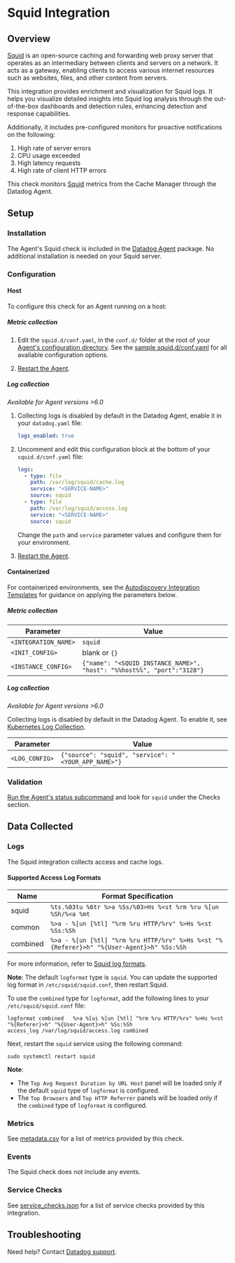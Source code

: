 # Squid Integration

## Overview
[Squid][1] is an open-source caching and forwarding web proxy server that operates as an intermediary between clients and servers on a network. It acts as a gateway, enabling clients to access various internet resources such as websites, files, and other content from servers.

This integration provides enrichment and visualization for Squid logs. It helps you visualize detailed insights into Squid log analysis through the out-of-the-box dashboards and detection rules, enhancing detection and response capabilities.

Additionally, it includes pre-configured monitors for proactive notifications on the following:

1. High rate of server errors
2. CPU usage exceeded
3. High latency requests
4. High rate of client HTTP errors


This check monitors [Squid][1] metrics from the Cache Manager through the Datadog Agent.

## Setup

### Installation

The Agent's Squid check is included in the [Datadog Agent][2] package. No additional installation is needed on your Squid server.

### Configuration

<!-- xxx tabs xxx -->
<!-- xxx tab "Host" xxx -->

#### Host

To configure this check for an Agent running on a host:

##### Metric collection

1. Edit the `squid.d/conf.yaml`, in the `conf.d/` folder at the root of your [Agent's configuration directory][3]. See the [sample squid.d/conf.yaml][4] for all available configuration options.

2. [Restart the Agent][5].

##### Log collection

_Available for Agent versions >6.0_

1. Collecting logs is disabled by default in the Datadog Agent, enable it in your `datadog.yaml` file:

   ```yaml
   logs_enabled: true
   ```

2. Uncomment and edit this configuration block at the bottom of your `squid.d/conf.yaml` file:

   ```yaml
   logs:
     - type: file
       path: /var/log/squid/cache.log
       service: "<SERVICE-NAME>"
       source: squid
     - type: file
       path: /var/log/squid/access.log
       service: "<SERVICE-NAME>"
       source: squid
   ```

    Change the `path` and `service` parameter values and configure them for your environment.

3. [Restart the Agent][5].

<!-- xxz tab xxx -->
<!-- xxx tab "Containerized" xxx -->

#### Containerized

For containerized environments, see the [Autodiscovery Integration Templates][6] for guidance on applying the parameters below.

##### Metric collection

| Parameter            | Value                                                                  |
| -------------------- | ---------------------------------------------------------------------- |
| `<INTEGRATION_NAME>` | `squid`                                                                |
| `<INIT_CONFIG>`      | blank or `{}`                                                          |
| `<INSTANCE_CONFIG>`  | `{"name": "<SQUID_INSTANCE_NAME>", "host": "%%host%%", "port":"3128"}` |

##### Log collection

_Available for Agent versions >6.0_

Collecting logs is disabled by default in the Datadog Agent. To enable it, see [Kubernetes Log Collection][7].

| Parameter      | Value                                               |
| -------------- | --------------------------------------------------- |
| `<LOG_CONFIG>` | `{"source": "squid", "service": "<YOUR_APP_NAME>"}` |

<!-- xxz tab xxx -->
<!-- xxz tabs xxx -->

### Validation

[Run the Agent's status subcommand][8] and look for `squid` under the Checks section.

## Data Collected

### Logs
The Squid integration collects access and cache logs.

#### Supported Access Log Formats
|Name                 | Format Specification|
|---------------------|------------------------------|
| squid      |`%ts.%03tu %6tr %>a %Ss/%03>Hs %<st %rm %ru %[un %Sh/%<a %mt`|
| common     |`%>a - %[un [%tl] "%rm %ru HTTP/%rv" %>Hs %<st %Ss:%Sh`|
| combined   |`%>a - %[un [%tl] "%rm %ru HTTP/%rv" %>Hs %<st "%{Referer}>h" "%{User-Agent}>h" %Ss:%Sh`|

For more information, refer to [Squid log formats][12].

**Note**: The default `logformat` type is `squid`. You can update the supported log format in `/etc/squid/squid.conf`, then restart Squid.

To use the `combined` type for `logformat`, add the following lines to your `/etc/squid/squid.conf` file:

```
logformat combined   %>a %[ui %[un [%tl] "%rm %ru HTTP/%rv" %>Hs %<st "%{Referer}>h" "%{User-Agent}>h" %Ss:%Sh
access_log /var/log/squid/access.log combined
```
Next, restart the `squid` service using the following command:

```shell
sudo systemctl restart squid
```  

**Note**:

- The `Top Avg Request Duration by URL Host` panel will be loaded only if the default `squid` type of `logformat` is configured.
- The `Top Browsers` and `Top HTTP Referrer` panels will be loaded only if the `combined` type of `logformat` is configured.


### Metrics

See [metadata.csv][9] for a list of metrics provided by this check.

### Events

The Squid check does not include any events.

### Service Checks

See [service_checks.json][10] for a list of service checks provided by this integration.

## Troubleshooting

Need help? Contact [Datadog support][11].


[1]: http://www.squid-cache.org/
[2]: https://app.datadoghq.com/account/settings/agent/latest
[3]: https://docs.datadoghq.com/agent/guide/agent-configuration-files/#agent-configuration-directory
[4]: https://github.com/DataDog/integrations-core/blob/master/squid/datadog_checks/squid/data/conf.yaml.example
[5]: https://docs.datadoghq.com/agent/guide/agent-commands/#start-stop-and-restart-the-agent
[6]: https://docs.datadoghq.com/agent/kubernetes/integrations/
[7]: https://docs.datadoghq.com/agent/kubernetes/log/?tab=containerinstallation#setup
[8]: https://docs.datadoghq.com/agent/guide/agent-commands/#agent-status-and-information
[9]: https://github.com/DataDog/integrations-core/blob/master/squid/metadata.csv
[10]: https://github.com/DataDog/integrations-core/blob/master/squid/assets/service_checks.json
[11]: https://docs.datadoghq.com/help/
[12]: https://www.squid-cache.org/Doc/config/logformat/